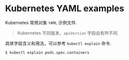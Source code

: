 Kubernetes YAML examples
=========================

Kubernetes 常用对象 `YAML` 示例文件.
> Kubernetes 不同版本，`apiVersion` 字段会有所不同.

具体字段含义和用法，可以参考 `kubectl explain` 命令.
```bash
$ kubectl explain pods.spec.containers
```
